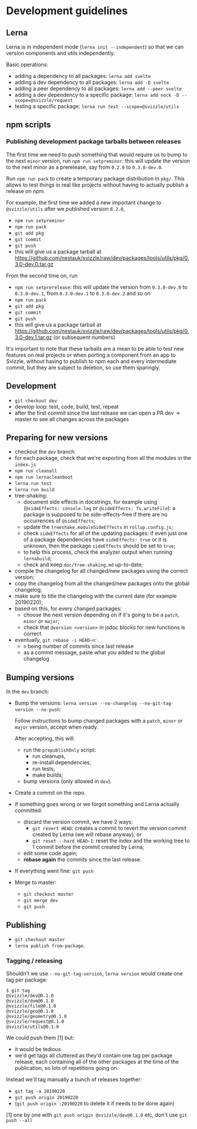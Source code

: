 # Development guidelines

## Lerna

Lerna is in independent mode (`lerna init --independent`) so that we can version components and utils independently.

Basic operations:

- adding a dependency to all packages: `lerna add svelte`
- adding a dev dependency to all packages: `lerna add -D svelte`
- adding a peer dependency to all packages: `lerna add --peer svelte`
- adding a dev dependency to a specific package: `lerna add nock -D --scope=@svizzle/request`
- testing a specific package: `lerna run test --scope=@svizzle/utils`

## npm scripts

### Publishing development package tarballs between releases

The first time we need to push something that would require us to bump to the next `minor` version, run `npm run setpreminor`: this will update the version to the next minor as a prerelease, say from `0.2.0` to `0.3.0-dev.0`.

Run `npm run pack` to create a temporary package distribution in `pkg/`.
This allows to test things in real like projects without having to actually publish a release on npm.

For example, the first time we added a new important change to `@svizzle/utils` after we published version `0.2.0`,
- `npm run setpreminor`
- `npm run pack`
- `git add pkg`
- `git commit`
- `git push`
- this will give us a package tarball at https://github.com/nestauk/svizzle/raw/dev/packages/tools/utils/pkg/0.3.0-dev.0.tar.gz

From the second time on, run
- `npm run setprerelease`: this will update the version from `0.3.0-dev.0` to `0.3.0-dev.1`, from `0.3.0-dev.1` to `0.3.0-dev.2` and so on
- `npm run pack`
- `git add pkg`
- `git commit`
- `git push`
- this will give us a package tarball at https://github.com/nestauk/svizzle/raw/dev/packages/tools/utils/pkg/0.3.0-dev.1.tar.gz (or subsequent numbers)

It's important to note that these tarballs are a mean to be able to test new features on real projects or when porting a component from an app to Svizzle, without having to publish to npm each and every intermediate commit, but they are subject to deletion, so use them sparingly.

## Development

- `git checkout dev`
- develop loop: test, code, build, test, repeat
- after the first commit since the last release we can open a PR dev -> master to see all changes across the packages

## Preparing for new versions

- checkout the `dev` branch.
- for each package, check that we're exporting from all the modules in the `index.js`
- `npm run cleanall`
- `npm run lernacleanboot`
- `lerna run test`
- `lerna run build`
- tree-shaking:
   - document side effects in docstrings, for example using (`@sideEffects: console.log` or `@sideEffects: fs.writeFile`): a package is supposed to be side-effects-free if there are no occurrences of `@sideEffects`;
   - update the `treeshake.moduleSideEffects` in `rollup.config.js`;
   - check `sideEffects` for all of the updating packages: if even just one of a package dependencies have `sideEffects: true` or it is unknown, then the package `sideEffects` should be set to `true`;
   - to help this process, check the analyzer output when running `lernabuild`;
   - check and keep `doc/tree-shaking.md` up-to-date;
- compile the changelog for all changed/new packages using the correct version;
- copy the changelog from all the changed/new packages onto the global changelog;
- make sure to title the changelog with the current date (for example 20190220);
- based on this, for every changed packages:
   - choose the next version depending on if it's going to be a `patch`, `minor` or `major`;
   - check that `@version <version>` in jsdoc blocks for new functions is correct
- eventually, `git rebase -i HEAD~n`:
   - `n` being number of commits since last release
   - as a commit message, paste what you added to the global changelog

## Bumping versions

In the `dev` branch:

- Bump the versions: `lerna version --no-changelog --no-git-tag-version --no-push`:

  Follow instructions to bump changed packages with a `patch`, `minor` or `major` version, accept when ready.

  After accepting, this will:

  - run the `prepublishOnly` script:
    - run cleanups,
    - re-install dependencies,
    - run tests,
    - make builds;
  - bump versions (only allowed in `dev`).

- Create a commit on the repo.

- if something goes wrong or we forgot something and Lerna actually committed:
   - discard the version commit, we have 2 ways:
      - `git revert HEAD`: creates a commit to revert the version commit created by Lerna (we will rebase anyway), or
      - `git reset --hard HEAD~1`: reset the index and the working tree to 1 commit before the commit created by Lerna;
   - edit some code again;
   - **rebase again** the commits since the last release.

- If everything went fine: `git push`

- Merge to master:
   - `git checkout master`
   - `git merge dev`
   - `git push`

## Publishing

- `git checkout master`
- `lerna publish from-package`.

### Tagging / releasing

Shouldn't we use `--no-git-tag-version`, `lerna version` would create one tag per package:

```
$ git tag
@svizzle/dev@0.1.0
@svizzle/dom@0.1.0
@svizzle/file@0.1.0
@svizzle/geo@0.1.0
@svizzle/geometry@0.1.0
@svizzle/request@0.1.0
@svizzle/utils@0.1.0
```

We could push them [1] but:
- it would be tedious
- we'd get tags all cluttered as they'd contain one tag per package release, each containing all of the other packages at the time of the publication, so lots of repetitions going on.

Instead we'll tag manually a bunch of releases together:

- `git tag -a 20190220`
- `git push origin 20190220`
- (`git push origin :20190220` to delete it if needs to be done again)

[1] one by one with `git push origin @svizzle/dev@0.1.0` etc, don't use `git push --all`
